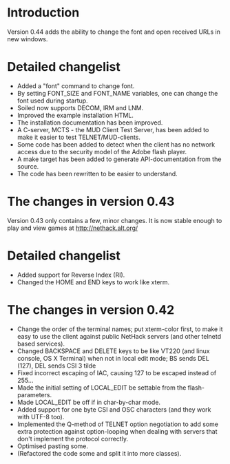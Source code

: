 # Introduction #

Version 0.44 adds the ability to change the font and open received URLs
in new windows.

# Detailed changelist #

  * Added a "font" command to change font.
  * By setting FONT\_SIZE and FONT\_NAME variables, one can change the font used during startup.
  * Soiled now supports DECOM, IRM and LNM.
  * Improved the example installation HTML.
  * The installation documentation has been improved.
  * A C-server, MCTS - the MUD Client Test Server, has been added to make it easier to test TELNET/MUD-clients.
  * Some code has been added to detect when the client has no network access due to the security model of the Adobe flash player.
  * A make target has been added to generate API-documentation from the source.
  * The code has been rewritten to be easier to understand.

# The changes in version 0.43 #

Version 0.43 only contains a few, minor changes. It is now stable enough to play and view games at http://nethack.alt.org/

# Detailed changelist #

  * Added support for Reverse Index (RI).
  * Changed the HOME and END keys to work like xterm.

# The changes in version 0.42 #

  * Change the order of the terminal names; put xterm-color first, to make it easy to use the client against public NetHack servers (and other telnetd based services).
  * Changed BACKSPACE and DELETE keys to be like VT220 (and linux console, OS X Terminal) when not in local edit mode; BS sends DEL (127), DEL sends CSI 3 tilde
  * Fixed incorrect escaping of IAC, causing 127 to be escaped instead of 255...
  * Made the initial setting of LOCAL\_EDIT be settable from the flash-parameters.
  * Made LOCAL\_EDIT be off if in char-by-char mode.
  * Added support for one byte CSI and OSC characters (and they work with UTF-8 too).
  * Implemented the Q-method of TELNET option negotiation to add some extra protection against option-looping when dealing with servers that don't implement the protocol correctly.
  * Optimised pasting some.
  * (Refactored the code some and split it into more classes).